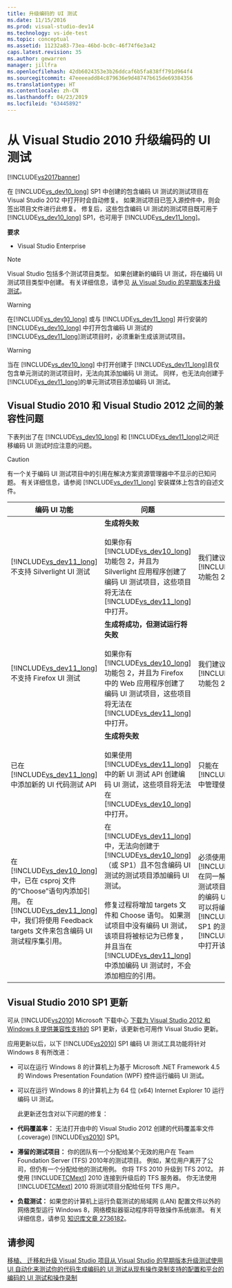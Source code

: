 ```yaml
---
title: 升级编码的 UI 测试
ms.date: 11/15/2016
ms.prod: visual-studio-dev14
ms.technology: vs-ide-test
ms.topic: conceptual
ms.assetid: 11232a83-73ea-46bd-bc0c-46f74f6e3a42
caps.latest.revision: 35
ms.author: gewarren
manager: jillfra
ms.openlocfilehash: 42db6024353e3b26ddcaf6b5fa838ff791d964f4
ms.sourcegitcommit: 47eeeeadd84c879636e9d48747b615de69384356
ms.translationtype: HT
ms.contentlocale: zh-CN
ms.lasthandoff: 04/23/2019
ms.locfileid: "63445892"
---
```

# <a name="upgrading-coded-ui-tests-from-visual-studio-2010"></a>从 Visual Studio 2010 升级编码的 UI 测试
[!INCLUDE[vs2017banner](../includes/vs2017banner.md)]

在 [!INCLUDE[vs_dev10_long](../includes/vs-dev10-long-md.md)] SP1 中创建的包含编码 UI 测试的测试项目在 Visual Studio 2012 中打开时会自动修复。 如果测试项目已签入源控件中，则会签出项目文件进行此修复。 修复后，这些包含编码 UI 测试的测试项目既可用于 [!INCLUDE[vs_dev10_long](../includes/vs-dev10-long-md.md)] SP1，也可用于 [!INCLUDE[vs_dev11_long](../includes/vs-dev11-long-md.md)]。

 **要求**

- Visual Studio Enterprise

> [!NOTE]
> Visual Studio 包括多个测试项目类型。 如果创建新的编码 UI 测试，将在编码 UI 测试项目类型中创建。 有关详细信息，请参见 [从 Visual Studio 的早期版本升级测试](http://msdn.microsoft.com/e9c8b7f6-bd72-448e-8edb-d090dcc5cf52)。

> [!WARNING]
> 在[!INCLUDE[vs_dev10_long](../includes/vs-dev10-long-md.md)] 或与 [!INCLUDE[vs_dev11_long](../includes/vs-dev11-long-md.md)] 并行安装的 [!INCLUDE[vs_dev10_long](../includes/vs-dev10-long-md.md)] 中打开包含编码 UI 测试的 [!INCLUDE[vs_dev11_long](../includes/vs-dev11-long-md.md)]测试项目时，必须重新生成该测试项目。

> [!WARNING]
> 当在 [!INCLUDE[vs_dev10_long](../includes/vs-dev10-long-md.md)] 中打开创建于 [!INCLUDE[vs_dev11_long](../includes/vs-dev11-long-md.md)]且仅包含单元测试的测试项目时，无法向其添加编码 UI 测试。 同样，也无法向创建于 [!INCLUDE[vs_dev11_long](../includes/vs-dev11-long-md.md)]的单元测试项目添加编码 UI 测试。

## <a name="compatibility-issues-between-visual-studio-2010-and-visual-studio-2012"></a>Visual Studio 2010 和 Visual Studio 2012 之间的兼容性问题
 下表列出了在 [!INCLUDE[vs_dev10_long](../includes/vs-dev10-long-md.md)] 和 [!INCLUDE[vs_dev11_long](../includes/vs-dev11-long-md.md)]之间迁移编码 UI 测试时应注意的问题。

> [!CAUTION]
> 有一个关于编码 UI 测试项目中的引用在解决方案资源管理器中不显示的已知问题。 有关详细信息，请参阅 [!INCLUDE[vs_dev11_long](../includes/vs-dev11-long-md.md)] 安装媒体上包含的自述文件。

|编码 UI 功能|问题|解决方案|
|----------------------------|-----------|--------------|
|[!INCLUDE[vs_dev11_long](../includes/vs-dev11-long-md.md)] 不支持 Silverlight UI 测试|**生成将失败**<br /><br /> 如果你有 [!INCLUDE[vs_dev10_long](../includes/vs-dev10-long-md.md)] 功能包 2，并且为 Silverlight 应用程序创建了编码 UI 测试项目，这些项目将无法在 [!INCLUDE[vs_dev11_long](../includes/vs-dev11-long-md.md)]中打开。|我们建议仅在 [!INCLUDE[vs_dev10_long](../includes/vs-dev10-long-md.md)] 功能包 2 中管理这些项目。|
|[!INCLUDE[vs_dev11_long](../includes/vs-dev11-long-md.md)] 不支持 Firefox UI 测试|**生成将成功，但测试运行将失败**<br /><br /> 如果你有 [!INCLUDE[vs_dev10_long](../includes/vs-dev10-long-md.md)] 功能包 2，并且为 Firefox 中的 Web 应用程序创建了编码 UI 测试项目，这些项目将无法在 [!INCLUDE[vs_dev11_long](../includes/vs-dev11-long-md.md)]中打开。|我们建议仅在 [!INCLUDE[vs_dev10_long](../includes/vs-dev10-long-md.md)] 功能包 2 中管理这些项目。|
|已在 [!INCLUDE[vs_dev11_long](../includes/vs-dev11-long-md.md)]中添加新的 UI 代码测试 API|**生成将失败**<br /><br /> 如果使用 [!INCLUDE[vs_dev11_long](../includes/vs-dev11-long-md.md)]中的新 UI 测试 API 创建编码 UI 测试，这些项目将无法在 [!INCLUDE[vs_dev10_long](../includes/vs-dev10-long-md.md)]中打开。|只能在 [!INCLUDE[vs_dev11_long](../includes/vs-dev11-long-md.md)] 中管理使用新 API 的项目。|
|在 [!INCLUDE[vs_dev10_long](../includes/vs-dev10-long-md.md)] 中，已在 csproj 文件的“Choose”语句内添加引用。 在 [!INCLUDE[vs_dev11_long](../includes/vs-dev11-long-md.md)] 中，我们将使用 Feedback targets 文件来包含编码 UI 测试程序集引用。|在 [!INCLUDE[vs_dev11_long](../includes/vs-dev11-long-md.md)]中，无法向创建于 [!INCLUDE[vs_dev10_long](../includes/vs-dev10-long-md.md)] （或 SP1）且不包含编码 UI 测试的测试项目添加编码 UI 测试。<br /><br /> 修复过程将增加 targets 文件和 Choose 语句。 如果测试项目中没有编码 UI 测试，该项目将被标记为已修复，并且当在 [!INCLUDE[vs_dev11_long](../includes/vs-dev11-long-md.md)]中添加编码 UI 测试时，不会添加相应的引用。|必须使用 [!INCLUDE[vs_dev11_long](../includes/vs-dev11-long-md.md)] 在同一解决方案中创建新的测试项目，并在其中添加新的编码 UI 测试。 或者，也可以将编码 UI 测试添加到 [!INCLUDE[vs_dev10_long](../includes/vs-dev10-long-md.md)] SP1 的测试项目中，并在 [!INCLUDE[vs_dev11_long](../includes/vs-dev11-long-md.md)]中打开该项目。|

## <a name="UpgradingCodedUIFromVS2010_Update"></a> Visual Studio 2010 SP1 更新
 可从 [!INCLUDE[vs2010](../includes/vs2010-md.md)] Microsoft 下载中心 [下载为 Visual Studio 2012 和 Windows 8 提供兼容性支持的](http://www.microsoft.com/download/details.aspx?id=34677) SP1 更新，该更新也可用作 Visual Studio 更新。

 应用更新以后，以下 [!INCLUDE[vs2010](../includes/vs2010-md.md)] SP1 编码 UI 测试工具功能将针对 Windows 8 有所改进：

- 可以在运行 Windows 8 的计算机上为基于 Microsoft .NET Framework 4.5 的 Windows Presentation Foundation (WPF) 控件运行编码 UI 测试。

- 可以在运行 Windows 8 的计算机上为 64 位 (x64) Internet Explorer 10 运行编码 UI 测试。

  此更新还包含对以下问题的修复：

- **代码覆盖率：** 无法打开由中的 Visual Studio 2012 创建的代码覆盖率文件 (.coverage) [!INCLUDE[vs2010](../includes/vs2010-md.md)] SP1。

- **滞留的测试项目：** 你的团队有一个分配给某个无效的用户在 Team Foundation Server (TFS) 2010年的测试项目。 例如，某位用户离开了公司，但仍有一个分配给他的测试用例。 你将 TFS 2010 升级到 TFS 2012。 并使用 [!INCLUDE[TCMext](../includes/tcmext-md.md)] 2010 连接到升级后的 TFS 服务器。 你无法使用 [!INCLUDE[TCMext](../includes/tcmext-md.md)] 2010 将测试项目分配给任何 TFS 用户。

- **负载测试：** 如果您的计算机上运行负载测试的局域网 (LAN) 配置文件以外的网络类型运行 Windows 8，网络模拟器驱动程序将导致操作系统崩溃。 有关详细信息，请参见 [知识库文章 2736182](http://support.microsoft.com/kb/2736182)。

## <a name="see-also"></a>请参阅
 [移植、 迁移和升级 Visual Studio 项目](../porting/porting-migrating-and-upgrading-visual-studio-projects.md)[从 Visual Studio 的早期版本升级测试](http://msdn.microsoft.com/e9c8b7f6-bd72-448e-8edb-d090dcc5cf52)[使用 UI 自动化来测试你的代码](../test/use-ui-automation-to-test-your-code.md)[生成编码的 UI 测试从现有操作录制](http://msdn.microsoft.com/library/56736963-9027-493b-b5c4-2d4e86d1d497)[支持的配置和平台的编码的 UI 测试和操作录制](../test/supported-configurations-and-platforms-for-coded-ui-tests-and-action-recordings.md)
